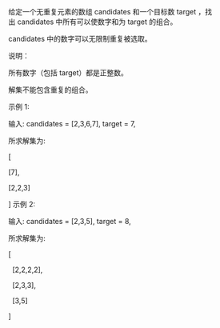 给定一个无重复元素的数组 candidates 和一个目标数 target ，找出 candidates 中所有可以使数字和为 target 的组合。

candidates 中的数字可以无限制重复被选取。

说明：

所有数字（包括 target）都是正整数。

解集不能包含重复的组合。 

示例 1:

输入: candidates = [2,3,6,7], target = 7,

所求解集为:

[

  [7],
  
  [2,2,3]
  
]
示例 2:

输入: candidates = [2,3,5], target = 8,

所求解集为:

[

  [2,2,2,2],
  
  [2,3,3],
  
  [3,5]
  
]

